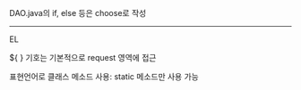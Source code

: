 DAO.java의 if, else 등은 choose로 작성

---

EL

${ } 기호는 기본적으로 request 영역에 접근

표현언어로 클래스 메소드 사용: static 메소드만 사용 가능